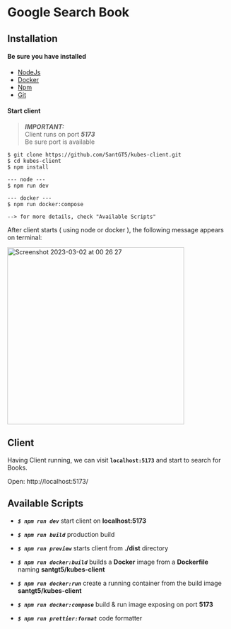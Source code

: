 
# Google Search Book

## Installation

#### Be sure you have installed
- [NodeJs](https://nodejs.org/en/)
- [Docker](https://www.docker.com/)
- [Npm](https://docs.npmjs.com/)
- [Git](https://git-scm.com/)

#### Start client

> **_IMPORTANT:_**  
> Client runs on port ***5173***  
> Be sure port is available

```
$ git clone https://github.com/SantGT5/kubes-client.git
$ cd kubes-client
$ npm install

--- node ---
$ npm run dev

--- docker ---
$ npm run docker:compose

--> for more details, check "Available Scripts"
```
After client starts ( using node or docker ), the following message appears on terminal:

<img width="400" alt="Screenshot 2023-03-02 at 00 26 27" src="https://user-images.githubusercontent.com/83282533/222289822-ea43f495-be4f-4f3f-8519-ccb9c2dea7be.png">



## Client

Having Client running, we can visit **`localhost:5173`** and start to search for Books.

Open: http://localhost:5173/


## Available Scripts

- ***`$ npm run dev`*** start client on **localhost:5173**

- ***`$ npm run build`*** production build

-  ***`$ npm run preview`*** starts client from **./dist** directory 

- ***`$ npm run docker:build`*** builds a **Docker** image from a **Dockerfile** naming **santgt5/kubes-client**

- ***`$ npm run docker:run`*** create a running container from the build image **santgt5/kubes-client**

- ***`$ npm run docker:compose`***  build & run image exposing on port **5173**

-  ***`$ npm run prettier:format`***  code formatter
